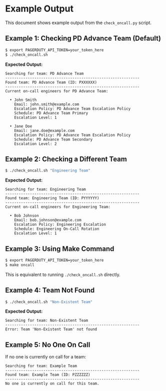 # Example Output

This document shows example output from the `check_oncall.py` script.

## Example 1: Checking PD Advance Team (Default)

```bash
$ export PAGERDUTY_API_TOKEN=your_token_here
$ ./check_oncall.sh
```

**Expected Output:**
```
Searching for team: PD Advance Team
------------------------------------------------------------
Found team: PD Advance Team (ID: PXXXXXX)
------------------------------------------------------------
Current on-call engineers for PD Advance Team:

  • John Smith
    Email: john.smith@example.com
    Escalation Policy: PD Advance Team Escalation Policy
    Schedule: PD Advance Team Primary
    Escalation Level: 1

  • Jane Doe
    Email: jane.doe@example.com
    Escalation Policy: PD Advance Team Escalation Policy
    Schedule: PD Advance Team Secondary
    Escalation Level: 2
```

## Example 2: Checking a Different Team

```bash
$ ./check_oncall.sh "Engineering Team"
```

**Expected Output:**
```
Searching for team: Engineering Team
------------------------------------------------------------
Found team: Engineering Team (ID: PYYYYYY)
------------------------------------------------------------
Current on-call engineers for Engineering Team:

  • Bob Johnson
    Email: bob.johnson@example.com
    Escalation Policy: Engineering Escalation
    Schedule: Engineering On-Call Rotation
    Escalation Level: 1
```

## Example 3: Using Make Command

```bash
$ export PAGERDUTY_API_TOKEN=your_token_here
$ make oncall
```

This is equivalent to running `./check_oncall.sh` directly.

## Example 4: Team Not Found

```bash
$ ./check_oncall.sh "Non-Existent Team"
```

**Expected Output:**
```
Searching for team: Non-Existent Team
------------------------------------------------------------
Error: Team 'Non-Existent Team' not found
```

## Example 5: No One On Call

If no one is currently on call for a team:

```
Searching for team: Example Team
------------------------------------------------------------
Found team: Example Team (ID: PZZZZZZ)
------------------------------------------------------------
No one is currently on call for this team.
```
